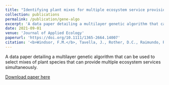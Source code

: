 ```yaml
---
title: "Identifying plant mixes for multiple ecosystem service provision in agricultural systems using ecological networks"
collection: publications
permalink: /publication/gene-algo
excerpt: 'A data paper detailing a multilayer genetic algorithm that can be used to select mixes of plant species that can provide multiple ecosystem services simultaneously.'
date: 2021-09-01
venue: 'Journal of Applied Ecology'
paperurl: 'https://doi.org/10.1111/1365-2664.14007'
citation: '<b>Windsor, F.M.</b>, Tavella, J., Rother, D.C., Raimundo, R.L.G., Devoto, M., Guimarães Jr., P.R. & Evans, D.M. (2021). Identifying plant mixes for multiple ecosystem service provision in agricultural systems using ecological networks. <i>Journal of Applied Ecology</i>. 58(12), 2770-2782.'
---
```

A data paper detailing a multilayer genetic algorithm that can be used to select mixes of plant species that can provide multiple ecosystem services simultaneously.

[Download paper here](https://doi.org/10.1111/1365-2664.14007)
